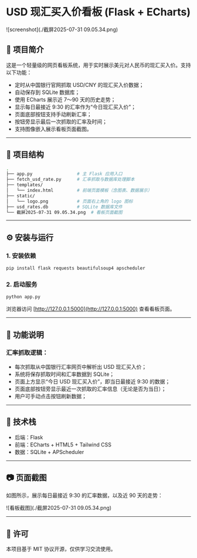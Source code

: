 
# USD 现汇买入价看板 (Flask + ECharts)

![screenshot](./截屏2025-07-31 09.05.34.png)

## 📌 项目简介

这是一个轻量级的网页看板系统，用于实时展示美元对人民币的现汇买入价。支持以下功能：

- 定时从中国银行官网抓取 USD/CNY 的现汇买入价数据；
- 自动保存到 SQLite 数据库；
- 使用 ECharts 展示近 7～90 天的历史走势；
- 显示每日最接近 9:30 的汇率作为“今日现汇买入价”；
- 页面底部按钮支持手动刷新汇率；
- 按钮旁显示最后一次抓取的汇率及时间；
- 支持图像嵌入展示看板页面截图。

---

## 📁 项目结构

```bash
.
├── app.py                 # 主 Flask 应用入口
├── fetch_usd_rate.py      # 汇率抓取与数据库处理脚本
├── templates/
│   └── index.html         # 前端页面模板（含图表、数据展示）
├── static/
│   └── logo.png           # 页面右上角的 logo 图标
├── usd_rates.db           # SQLite 数据库文件
└── 截屏2025-07-31 09.05.34.png  # 看板页面截图
```

---

## ⚙️ 安装与运行

### 1. 安装依赖

```bash
pip install flask requests beautifulsoup4 apscheduler
```

### 2. 启动服务

```bash
python app.py
```

浏览器访问 [http://127.0.0.1:5000](http://127.0.0.1:5000) 查看看板页面。

---

## 🔧 功能说明

### 汇率抓取逻辑：

- 每次抓取从中国银行汇率网页中解析出 USD 现汇买入价；
- 系统将保存抓取时间和汇率数据到 SQLite；
- 页面上方显示“今日 USD 现汇买入价”，即当日最接近 9:30 的数据；
- 页面底部按钮旁显示最近一次抓取的汇率信息（无论是否为当日）；
- 用户可手动点击按钮刷新数据；

---

## 🧩 技术栈

- 后端：Flask
- 前端：ECharts + HTML5 + Tailwind CSS
- 数据：SQLite + APScheduler

---

## 📷 页面截图

如图所示，展示每日最接近 9:30 的汇率数据，以及近 90 天的走势：

![看板截图](./截屏2025-07-31 09.05.34.png)

---

## 📄 许可

本项目基于 MIT 协议开源，仅供学习交流使用。
